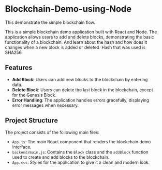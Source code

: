 # Blockchain-Demo-using-Node
This demonstrate the simple blockchain flow.

This is a simple blockchain demo application built with React and Node. The application allows users to add and delete blocks, demonstrating the basic functionality of a blockchain. And learn about the hash and how does it changes when a new block is added or deleted. Hash that was used is SHA256.

## Features

- **Add Block**: Users can add new blocks to the blockchain by entering data.
- **Delete Block**: Users can delete the last block in the blockchain, except for the Genesis Block.
- **Error Handling**: The application handles errors gracefully, displaying error messages when necessary.

## Project Structure

The project consists of the following main files:

- `App.js`: The main React component that renders the blockchain demo interface.
- `backend/main.js`: Contains the `Block` class and the `addBlock` function used to create and add blocks to the blockchain.
- `App.css`: Styles for the application to give it a clean and modern look.
